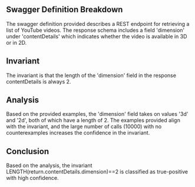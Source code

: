 ## Swagger Definition Breakdown
The swagger definition provided describes a REST endpoint for retrieving a list of YouTube videos. The response schema includes a field 'dimension' under 'contentDetails' which indicates whether the video is available in 3D or in 2D.

## Invariant
The invariant is that the length of the 'dimension' field in the response contentDetails is always 2.

## Analysis
Based on the provided examples, the 'dimension' field takes on values '3d' and '2d', both of which have a length of 2. The examples provided align with the invariant, and the large number of calls (10000) with no counterexamples increases the confidence in the invariant.

## Conclusion
Based on the analysis, the invariant LENGTH(return.contentDetails.dimension)==2 is classified as true-positive with high confidence.
